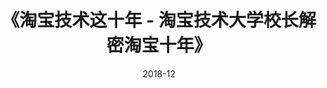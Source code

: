 ---
title: 《淘宝技术这十年 - 淘宝技术大学校长解密淘宝十年》
page: readings
score: 3
comment: 越读越没味道
date: 2018-12
douban: https://book.douban.com/subject/24335672/
tags: 
- 创业
---